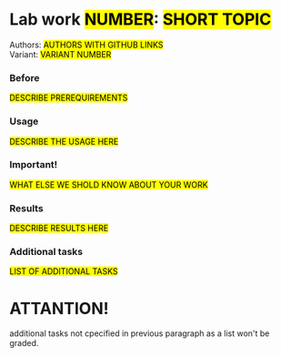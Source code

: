 # Lab work <mark>NUMBER</mark>: <mark>SHORT TOPIC</mark>
   Authors: <mark>AUTHORS WITH GITHUB LINKS</mark><br>
   Variant: <mark>VARIANT NUMBER</mark>
### Before 

<mark>DESCRIBE PREREQUIREMENTS</mark>

### Usage

<mark>DESCRIBE THE USAGE HERE</mark>

### Important!

<mark>WHAT ELSE WE SHOLD KNOW ABOUT YOUR WORK</mark>

### Results

<mark>DESCRIBE RESULTS HERE</mark>

### Additional tasks
<mark>LIST OF ADDITIONAL TASKS<mark>

# ATTANTION! 
additional tasks not cpecified in previous paragraph as a list won't be graded.
